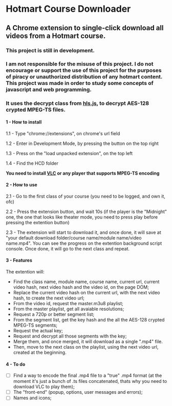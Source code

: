 # Hotmart Course Downloader
## A Chrome extension to single-click download all videos from a Hotmart course.

### This project is still in development.
### I am not responsible for the misuse of this project. I do not encourage or support the use of this project for the purposes of piracy or unauthorized distribution of any hotmart content. This project was made in order to study some concepts of javascript and web programming.
### It uses the decrypt class from [hls.js](https://github.com/video-dev/hls.js), to decrypt AES-128 crypted MPEG-TS files.
#### 1 - How to install
1.1 - Type "chrome://extensions", on chrome's url field

1.2 - Enter in Development Mode, by pressing the button on the top right

1.3 - Press on the "load unpacked extension", on the top left

1.4 - Find the HCD folder

**You need to install [VLC](https://www.videolan.org/) or any player that supports MPEG-TS encoding**

#### 2 - How to use
2.1 - Go to the first class of your course (you need to be logged, and own it, ofc)

2.2 - Press the extension button, and wait 10s (if the player is the "Midnight" one, the one that looks like theater mode, you need to press play before pressing the extention button)

2.3 - The extension will start to download it, and once done, it will save at "your default download folder/course name/module name/video name.mp4". 
You can see the progress on the extention background script console. Once done, it will go to the next class and repeat.

#### 3 - Features

The extention will:

- Find the class name, module name, course name, current url, current video hash, next video hash and the video id, on the page DOM;
- Replace the current video hash on the current url, with the next video hash, to create the next video url;
- From the video id, request the master.m3u8 playlist;
- From the master playlist, get all avaiable resolutions;
- Request a 720p or better segment list;
- From the segment list, get the key hash and the all the AES-128 crypted MPEG-TS segments;
- Request the actual key;
- Request and decrypt all those segments with the key;
- Merge them, and once merged, it will download as a single ".mp4" file.
- Then, move to the next class on the playlist, using the next video url, created at the beginning.

#### 4 - To do
- [ ] Find a way to encode the final .mp4 file to a "true" .mp4 format (at the moment it's just a bunch of .ts files concatenated, thats why you need to download VLC to play them);
- [ ] The "front-end" (popup, options, user messages and errors);
- [ ] Names and icons;
